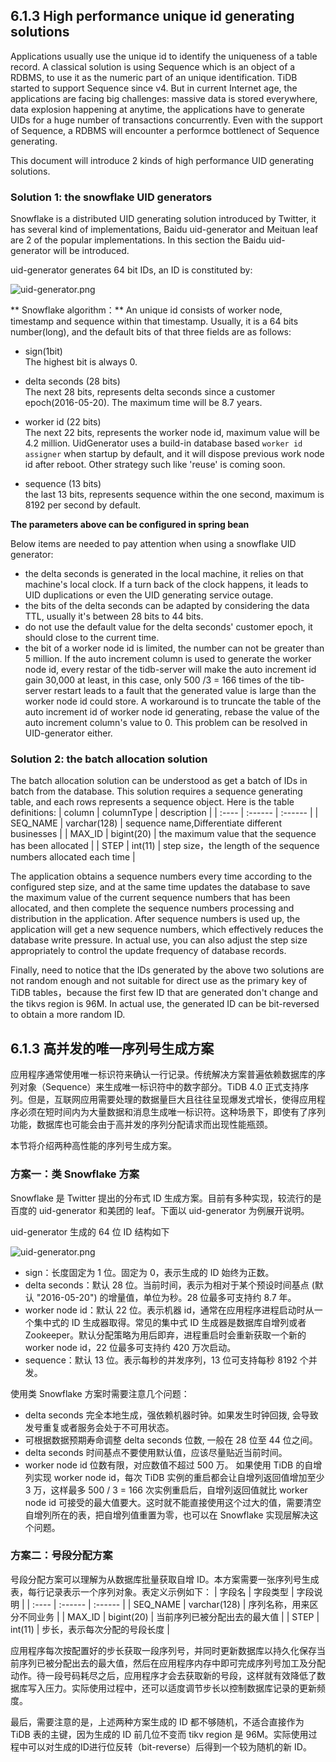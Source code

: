 ## 6.1.3 High performance unique id generating solutions

Applications usually use the unique id to identify the uniqueness of a table record. A classical solution is using Sequence which is an object of a RDBMS, to use it as the numeric part of an unique identification. TiDB started to support Sequence since v4. But in current Internet age, the applications are facing big challenges: massive data is stored everywhere, data explosion happening at anytime, the applications have to generate UIDs for a huge number of transactions concurrently. Even with the support of Sequence, a RDBMS will encounter a performce bottlenect of Sequence generating.

This document will introduce 2 kinds of high performance UID generating solutions.

### Solution 1: the snowflake UID generators
Snowflake is a distributed UID generating solution introduced by Twitter, it has several kind of implementations, Baidu uid-generator and Meituan leaf are 2 of the popular implementations. In this section the Baidu uid-generator will be introduced.

uid-generator generates 64 bit IDs, an ID is constituted by:

![uid-generator.png](/res/session4/chapter6/serial-number/uid-generator.png)

** Snowflake algorithm：** An unique id consists of worker node, timestamp and sequence within that timestamp. Usually,
it is a 64 bits number(long), and the default bits of that three fields are as follows:

* sign(1bit)  
  The highest bit is always 0.

* delta seconds (28 bits)  
  The next 28 bits, represents delta seconds since a customer epoch(2016-05-20). The maximum time will be 8.7 years.

* worker id (22 bits)  
  The next 22 bits, represents the worker node id, maximum value will be 4.2 million. UidGenerator uses a build-in
  database based ```worker id assigner``` when startup by default, and it will dispose previous work node id after
  reboot. Other strategy such like 'reuse' is coming soon.

* sequence (13 bits)   
  the last 13 bits, represents sequence within the one second, maximum is 8192 per second by default.
  
**The parameters above can be configured in spring bean**

Below items are needed to pay attention when using a snowflake UID generator:
* the delta seconds is generated in the local machine, it relies on that machine's local clock. If a turn back of the clock happens, it leads to UID duplications or even the UID generating service outage.
* the bits of the delta seconds can be adapted by considering the data TTL, usually it's between 28 bits to 44 bits.
* do not use the default value for the delta seconds' customer epoch, it should close to the current time.
* the bit of a worker node id is limited, the number can not be greater than 5 million. If the auto increment column is used to generate the worker node id, every restar of the tidb-server will make the auto increment id gain 30,000 at least, in this case, only 500 /3 = 166 times of the tib-server restart leads to a fault that the generated value is large than the worker node id could store. A workaround is to truncate the table of the auto increment id of worker node id generating, rebase the value of the auto increment column's value to 0. This problem can be resolved in UID-generator either.

### Solution 2: the batch allocation solution
The batch allocation solution can be understood as get a batch of IDs in batch from the database. This solution requires a sequence generating table, and each rows represents a sequence object. Here is the table definitions:
| column | columnType | description |
| :---- | :------ | :------ |
| SEQ_NAME | varchar(128) | sequence name,Differentiate different businesses |
| MAX_ID | bigint(20) | the maximum value that the sequence has been allocated |
| STEP | int(11) | step size，the length of the sequence numbers allocated each time |

The application obtains a sequence numbers every time according to the configured step size, and at the same time updates the database to save the maximum value of the current sequence numbers that has been allocated, and then complete the sequence numbers processing and distribution in the application. After sequence numbers is used up, the application will get a new sequence numbers, which effectively reduces the database write pressure. In actual use, you can also adjust the step size appropriately to control the update frequency of database records.

Finally, need to notice that the IDs generated by the above two solutions are not random enough and not suitable for direct use as the primary key of TiDB tables，because the first few ID that are generated don't change and the tikvs region is 96M. In actual use, the generated ID can be bit-reversed to obtain a more random ID.

## 6.1.3 高并发的唯一序列号生成方案

应用程序通常使用唯一标识符来确认一行记录。传统解决方案普遍依赖数据库的序列对象（Sequence）来生成唯一标识符中的数字部分。TiDB 4.0 正式支持序列。但是，互联网应用需要处理的数据量巨大且往往呈现爆发式增长，使得应用程序必须在短时间内为大量数据和消息生成唯一标识符。这种场景下，即使有了序列功能，数据库也可能会由于高并发的序列分配请求而出现性能瓶颈。

本节将介绍两种高性能的序列号生成方案。

### 方案一：类 Snowflake 方案
Snowflake 是 Twitter 提出的分布式 ID 生成方案。目前有多种实现，较流行的是百度的 uid-generator 和美团的 leaf。下面以 uid-generator 为例展开说明。

uid-generator 生成的 64 位 ID 结构如下

![uid-generator.png](/res/session4/chapter6/serial-number/uid-generator.png)

* sign：长度固定为 1 位。固定为 0，表示生成的 ID 始终为正数。
* delta seconds：默认 28 位。当前时间，表示为相对于某个预设时间基点 (默认 "2016-05-20") 的增量值，单位为秒。28 位最多可支持约 8.7 年。
* worker node id：默认 22 位。表示机器 id，通常在应用程序进程启动时从一个集中式的 ID 生成器取得。常见的集中式 ID 生成器是数据库自增列或者 Zookeeper。默认分配策略为用后即弃，进程重启时会重新获取一个新的 worker node id，22 位最多可支持约 420 万次启动。
* sequence：默认 13 位。表示每秒的并发序列，13 位可支持每秒 8192 个并发。

使用类 Snowflake 方案时需要注意几个问题：
* delta seconds 完全本地生成，强依赖机器时钟。如果发生时钟回拨, 会导致发号重复或者服务会处于不可用状态。
* 可根据数据预期寿命调整 delta seconds 位数, 一般在 28 位至 44 位之间。
* delta seconds 时间基点不要使用默认值，应该尽量贴近当前时间。
* worker node id 位数有限，对应数值不超过 500 万。 如果使用 TiDB 的自增列实现 worker node id，每次 TiDB 实例的重启都会让自增列返回值增加至少 3 万，这样最多 500 / 3 = 166 次实例重启后，自增列返回值就比 worker node id 可接受的最大值要大。这时就不能直接使用这个过大的值，需要清空自增列所在的表，把自增列值重置为零，也可以在 Snowflake 实现层解决这个问题。

### 方案二：号段分配方案
号段分配方案可以理解为从数据库批量获取自增 ID。本方案需要一张序列号生成表，每行记录表示一个序列对象。表定义示例如下：
| 字段名 | 字段类型 | 字段说明 |
| :---- | :------ | :------ |
| SEQ_NAME | varchar(128) | 序列名称，用来区分不同业务 |
| MAX_ID | bigint(20) | 当前序列已被分配出去的最大值 |
| STEP | int(11) | 步长，表示每次分配的号段长度 |

应用程序每次按配置好的步长获取一段序列号，并同时更新数据库以持久化保存当前序列已被分配出去的最大值，然后在应用程序内存中即可完成序列号加工及分配动作。待一段号码耗尽之后，应用程序才会去获取新的号段，这样就有效降低了数据库写入压力。实际使用过程中，还可以适度调节步长以控制数据库记录的更新频度。
 
最后，需要注意的是，上述两种方案生成的 ID 都不够随机，不适合直接作为 TiDB 表的主键，因为生成的 ID 前几位不变而 tikv region 是 96M。实际使用过程中可以对生成的ID进行位反转（bit-reverse）后得到一个较为随机的新 ID。
